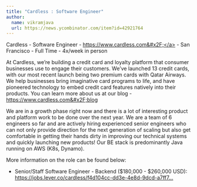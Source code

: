 ```yaml
---
title: "Cardless : Software Engineer"
author:
  name: vikramjava
  url: https://news.ycombinator.com/item?id=42921764
---
```

Cardless - Software Engineer - <a href="https:&#x2F;&#x2F;www.cardless.com&#x2F;" rel="nofollow">https:&#x2F;&#x2F;www.cardless.com&#x2F;</a> - San Francisco - Full Time - 4x&#x2F;week in person

At Cardless, we’re building a credit card and loyalty platform that consumer businesses use to engage their customers. We’ve launched 13 credit cards, with our most recent launch being two premium cards with Qatar Airways. We help businesses bring imaginative card programs to life, and have pioneered technology to embed credit card features natively into their products. You can learn more about us at our blog - <a href="https:&#x2F;&#x2F;www.cardless.com&#x2F;blog" rel="nofollow">https:&#x2F;&#x2F;www.cardless.com&#x2F;blog</a>

We are in a growth phase right now and there is a lot of interesting product and platform work to be done over the next year. We are a team of 6 engineers so far and are actively hiring experienced senior engineers who can not only provide direction for the next generation of scaling but also get comfortable in getting their hands dirty in improving our technical systems and quickly launching new products! Our BE stack is predominantly Java running on AWS (K8s, Dynamo).

More information on the role can be found below:

- Senior&#x2F;Staff Software Engineer - Backend ($180,000 - $260,000 USD): <a href="https:&#x2F;&#x2F;jobs.lever.co&#x2F;cardless&#x2F;f4d104cc-dd3e-4e8d-9dcd-a7ff75bd8663" rel="nofollow">https:&#x2F;&#x2F;jobs.lever.co&#x2F;cardless&#x2F;f4d104cc-dd3e-4e8d-9dcd-a7ff7...</a>
<JobApplication />
